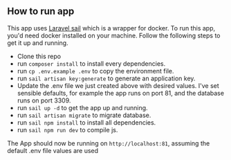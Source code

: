 ## How to run app
This app uses [Laravel sail](https://laravel.com/docs/sail) which is a wrapper for docker. To run this app, you'd need docker installed on your machine. Follow the following steps to get it up and running.

- Clone this repo
- run `composer install` to install every dependencies.
- run `cp .env.example .env` to copy the environment file.
- run `sail artisan key:generate` to generate an application key.
- Update the .env file we just created above with desired values. I've set sensible defaults, for example the app runs on port 81, and the database runs on port 3309.
- run `sail up -d` to get the app up and running.
- run `sail artisan migrate` to migrate database.
- run `sail npm install` to install all dependencies.
- run `sail npm run dev` to compile js.

The App should now be running on `http://localhost:81`, assuming the default .env file values are used